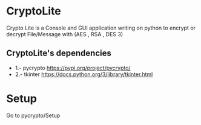 # CryptoLite
Crypto Lite is a Console and GUI application writing on python to encrypt or decrypt File/Message with (AES , RSA , DES 3)

## CryptoLite's dependencies
* 1.- pycrypto
    https://pypi.org/project/pycrypto/
* 2.- tkinter
    https://docs.python.org/3/library/tkinter.html

# Setup
Go to pycrypto/Setup
